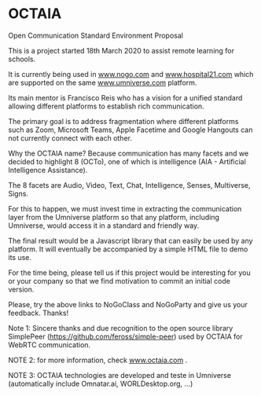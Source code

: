 # OCTAIA
Open Communication Standard Environment Proposal  

This is a project started 18th March 2020 to assist remote learning for schools.

It is currently being used in www.nogo.com and www.hospital21.com which are supported on the same www.umniverse.com platform.

Its main mentor is Francisco Reis who has a vision for a unified standard allowing different platforms to establish rich communication. 

The primary goal is to address fragmentation where different platforms such as Zoom, Microsoft Teams, Apple Facetime and Google Hangouts can not currently connect with each other.

Why the OCTAIA name? Because communication has many facets and we decided to highlight 8 (OCTo), one of which is intelligence (AIA - Artificial Intelligence Assistance). 

The 8 facets are Audio, Video, Text, Chat, Intelligence, Senses, Multiverse, Signs.

For this to happen, we must invest time in extracting the communication layer from the Umniverse platform so that any platform, including Umniverse, would access it in a standard and friendly way.

The final result would be a Javascript library that can easily be used by any platform. It will eventually be accompanied by a simple HTML file to demo its use.

For the time being, please tell us if this project would be interesting for you or your company so that we find motivation to commit an initial code version. 

Please, try the above links to NoGoClass and NoGoParty and give us your feedback. Thanks!

Note 1: Sincere thanks and due recognition to the open source library SimplePeer (https://github.com/feross/simple-peer) used by OCTAIA for WebRTC communication.

NOTE 2: for more information, check www.octaia.com .

NOTE 3: OCTAIA technologies are developed and teste in Umniverse (automatically include Omnatar.ai, WORLDesktop.org, ...)
